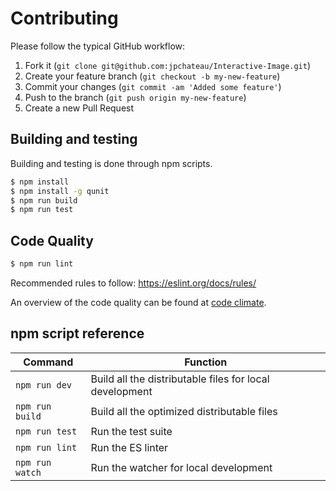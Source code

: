 # Contributing

Please follow the typical GitHub workflow:

1. Fork it (`git clone git@github.com:jpchateau/Interactive-Image.git`)
2. Create your feature branch (`git checkout -b my-new-feature`)
3. Commit your changes (`git commit -am 'Added some feature'`)
4. Push to the branch (`git push origin my-new-feature`)
5. Create a new Pull Request

## Building and testing

Building and testing is done through npm scripts.

```sh
$ npm install
$ npm install -g qunit
$ npm run build
$ npm run test
```

## Code Quality

```sh
$ npm run lint
```

Recommended rules to follow: https://eslint.org/docs/rules/

An overview of the code quality can be found at [code climate](https://codeclimate.com/github/jpchateau/Interactive-Image).

## npm script reference

| Command          | Function                                                |
|------------------|---------------------------------------------------------|
| `npm run dev`    | Build all the distributable files for local development |
| `npm run build`  | Build all the optimized distributable files             |
| `npm run test`   | Run the test suite                                      |
| `npm run lint`   | Run the ES linter                                       |
| `npm run watch`  | Run the watcher for local development                   |
